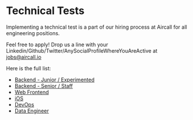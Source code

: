 # Technical Tests

Implementing a technical test is a part of our hiring process at Aircall for all engineering positions. 

Feel free to apply! Drop us a line with your Linkedin/Github/Twitter/AnySocialProfileWhereYouAreActive at jobs@aircall.io

Here is the full list:
- [Backend - Junior / Experimented](https://github.com/aircall/backend-test-5)
- [Backend - Senior / Staff](https://github.com/aircall/technical-test-pager)
- [Web Frontend](https://github.com/aircall/frontend-test)
- [iOS](https://github.com/aircall/ios-test)
- [DevOps](https://github.com/aircall/devops-test-ruby)
- [Data Engineer](data_engineer.md)